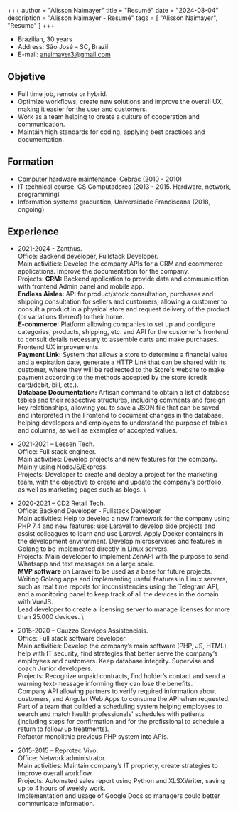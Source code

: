 +++
author = "Alisson Naimayer"
title = "Resumé"
date = "2024-08-04"
description = "Alisson Naimayer - Resumé"
tags = [
    "Alisson Naimayer",
    "Resume"
]
+++

* Brazilian, 30 years
* Address: São José – SC, Brazil
* E-mail: anaimayer3@gmail.com

## Objetive

* Full time job, remote or hybrid.
* Optimize workflows, create new solutions and improve the overall UX, making it easier for the user and customers. 
* Work as a team helping to create a culture of cooperation and communication. 
* Maintain high standards for coding, applying best practices and documentation.


## Formation
* Computer hardware maintenance, Cebrac (2010 - 2010)
* IT technical course, CS Computadores (2013 - 2015. Hardware, network, programming)
* Information systems graduation, Universidade Franciscana (2018, ongoing)

## Experience
* 2021-2024 - Zanthus. \
Office: Backend developer, Fullstack Developer. \
Main activities: Develop the company APIs for a CRM and ecommerce applications. Improve the documentation for the company. \
Projects: **CRM:** Backend application to provide data and communication with frontend Admin panel and mobile app. \
**Endless Aisles:** API for product/stock consultation, purchases and shipping consultation for sellers and customers, allowing a customer to consult a product in a physical store and request delivery of the product (or variations thereof) to their home. \
**E-commerce:** Platform allowing companies to set up and configure categories, products, shipping, etc. and API for the customer's frontend to consult details necessary to assemble carts and make purchases. Frontend UX improvements. \
**Payment Link:** System that allows a store to determine a financial value and a expiration date, generate a HTTP Link that can be shared with its customer, where they will be redirected to the Store's website to make payment according to the methods accepted by the store (credit card/debit, bill, etc.). \
**Database Documentation:** Artisan command to obtain a list of database tables and their respective structures, including comments and foreign key relationships, allowing you to save a JSON file that can be saved and interpreted in the Frontend to document changes in the database, helping developers and employees to understand the purpose of tables and columns, as well as examples of accepted values.

* 2021-2021 – Lessen Tech. \
Office: Full stack engineer. \
Main activities: Develop projects and new features for the company. Mainly using NodeJS/Express. \
Projects: Developer to create and deploy a project for the marketing team, with the objective to create and update the company’s portfolio, as well as marketing pages such as blogs. \

* 2020-2021 – CD2 Retail Tech. \
Office: Backend Developer - Fullstack Developer \
Main activities: Help to develop a new framework for the company using PHP 7.4 and new features; use Laravel to develop side projects and assist colleagues to learn and use Laravel. Apply Docker containers in the development environment. Develop microservices and features in Golang to be implemented directly in Linux servers. \
Projects: Main developer to implement ZenAPI with the purpose to send Whatsapp and text messages on a large scale. \
**MVP software** on Laravel to be used as a base for future projects. \
Writing Golang apps and implementing useful features in Linux servers, such as real time reports for inconsistencies using the Telegram API, and a monitoring panel to keep track of all the devices in the domain with VueJS. \
Lead developer to create a licensing server to manage licenses for more than 25.000 devices. \

* 2015-2020 – Cauzzo Serviços Assistenciais. \
Office: Full stack software developer. \
Main activities: Develop the company’s main software (PHP, JS, HTML), help with IT security, find strategies that better serve the company’s employees and customers. Keep database integrity. Supervise and coach Junior developers.\
Projects: Recognize unpaid contracts, find holder’s contact and send a warning text-message informing they can lose the benefits. \
Company API allowing partners to verify required information about customers, and Angular Web Apps to consume the API when requested. \
Part of a team that builded a scheduling system helping employees to search and match health professionals' schedules with patients (including steps for confirmation and for the profissional to schedule a return to follow up treatments). \
Refactor monolithic previous PHP system into APIs.

* 2015-2015 – Reprotec Vivo. \
Office: Network administrator. \
Main activities: Maintain company’s IT propriety, create strategies to improve overall workflow. \
Projects: Automated sales report using Python and XLSXWriter, saving up to 4 hours of weekly work. \
Implementation and usage of Google Docs so managers could better communicate information.

